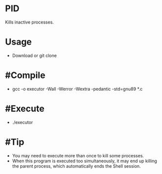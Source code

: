 # PID

Kills inactive processes.

# Usage
* Download or git clone

# #Compile
* gcc -o executor -Wall -Werror -Wextra -pedantic -std=gnu89 *.c

# #Execute
* ./executor

# #Tip
* You may need to execute more than once to kill some processes.
* When this program is executed too simultaneously, it may end up killing the parent process, which automatically ends the Shell session.
